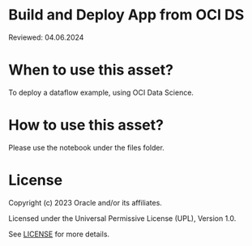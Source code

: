 # Build and Deploy App from OCI DS



Reviewed: 04.06.2024

# When to use this asset?

To deploy a dataflow example, using OCI Data Science.

# How to use this asset?

Please use the notebook under the files folder.

# License

Copyright (c) 2023 Oracle and/or its affiliates.

Licensed under the Universal Permissive License (UPL), Version 1.0.

See [LICENSE](https://github.com/oracle-devrel/technology-engineering/blob/main/LICENSE) for more details.
